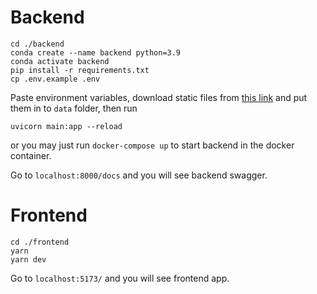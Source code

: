 # Backend

```shell
cd ./backend
conda create --name backend python=3.9
conda activate backend
pip install -r requirements.txt
cp .env.example .env
```

Paste environment variables, download static files
from [this link](https://drive.google.com/file/d/1aj02J33QfypAq14BpsJDGmEF75B6xZKr/view?usp=share_link) and put them in
to `data` folder, then run

```shell
uvicorn main:app --reload
```

or you may just run `docker-compose up` to start backend in the docker container.

Go to `localhost:8000/docs` and you will see backend swagger.

# Frontend

```shell
cd ./frontend
yarn
yarn dev
```

Go to `localhost:5173/` and you will see frontend app.